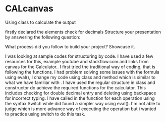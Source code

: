 # CALcanvas

Using class to calculate the output

firstly declared the elements
check for decimals
Structure your presentation by answering the following question:

What process did you follow to build your project? Showcase it. 

I was looking at sample codes for structuring by code.
I have used a few resources for this, example youtube and  stackflow.com and links from canvas for the Calculator.. 
I first tried the traditional way of coding, that is following the functions.
I had problem solving some issues with the formula using eval(),
I change my code  using class and method which is similar to what we have familiar with .
I have used the regular structure in class and constructor do achieve the required functions for the calculator.
This includes checking for double decimal entry and deleting using backspace for incorrect typing. 
I have called in the function for each operation using the syntax Switch while  did found a simpler way using eval(). I'm not able to judge which is more advance way of executing the operation but i wanted to practice using switch to do this task.
 

